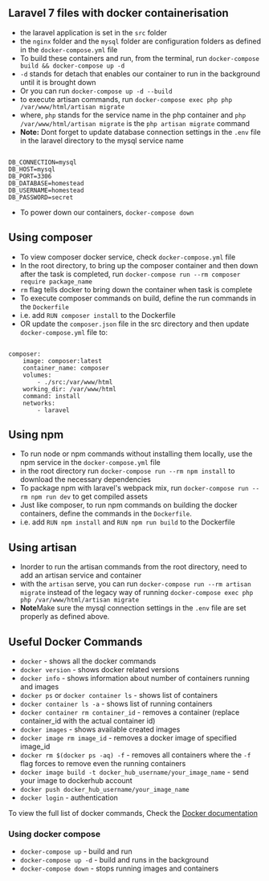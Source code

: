 ## Laravel 7 files with docker containerisation

- the laravel application is set in the ```src``` folder
- the ```nginx``` folder and the ```mysql``` folder are configuration folders as defined in the ```docker-compose.yml``` file
- To build these containers and run, from the terminal, run  ```docker-compose build && docker-compose up -d ```
- ```-d``` stands for detach that enables our container to run in the background until it is brought down
- Or you can run ```docker-compose up -d --build```
- to execute artisan commands, run ```docker-compose exec php php /var/www/html/artisan migrate```
- where, ```php``` stands for the service name in the php container and ```php /var/www/html/artisan migrate``` is the ```php artisan migrate``` command
- <b>Note:</b> Dont forget to update database connection settings in the ```.env``` file in the laravel directory to the mysql service name

<pre><code>
DB_CONNECTION=mysql
DB_HOST=mysql
DB_PORT=3306
DB_DATABASE=homestead
DB_USERNAME=homestead
DB_PASSWORD=secret
</code></pre>

- To power down our containers, ```docker-compose down```

## Using composer
- To view composer docker service, check ```docker-compose.yml``` file
- In the root directory, to bring up the composer container and then down after the task is completed, run ```docker-compose run --rm composer require package_name``` 
- ```rm``` flag tells docker to bring down the container when task is complete
- To execute composer commands on build, define the run commands in the ```Dockerfile```
- i.e. add ```RUN composer install``` to the Dockerfile
- OR update the ```composer.json``` file in the src directory and then update ```docker-compose.yml``` file to:
<pre><code>
composer:
    image: composer:latest
    container_name: composer
    volumes: 
        - ./src:/var/www/html
    working_dir: /var/www/html
    command: install
    networks: 
        - laravel
</code></pre>

## Using npm
- To run node or npm commands without installing them locally, use the npm service in the ```docker-compose.yml``` file
- in the root directory run ```docker-compose run --rm npm install``` to download the necessary dependencies
- To package npm with laravel's webpack mix, run ```docker-compose run --rm npm run dev``` to get compiled assets
- Just like composer, to run npm commands on building the docker containers, define the commands in the ```Dockerfile```.
- i.e. add ```RUN npm install``` and ```RUN npm run build``` to the Dockerfile

## Using artisan
- Inorder to run the artisan commands from the root directory, need to add an artisan service and container
- with the ```artisan``` serve, you can run ```docker-compose run --rm artisan migrate``` instead of the legacy way of running ```docker-compose exec php php /var/www/html/artisan migrate``` 
- <b>Note</b>Make sure the mysql connection settings in the ```.env``` file are set properly as defined above.

## Useful Docker Commands

- ```docker``` - shows all the docker commands
- ```docker version``` - shows docker related versions
- ```docker info``` - shows information about number of containers running and images
- ```docker ps``` or ```docker container ls``` - shows list of containers
- ```docker container ls -a``` - shows list of running containers
- ```docker container rm container_id``` - removes a container (replace container_id with the actual container id)
- ```docker images``` - shows available created images
- ```docker image rm image_id``` - removes a docker image of specified image_id
- ```docker rm $(docker ps -aq) -f``` - removes all containers where the ```-f``` flag forces to remove even the running containers
- ```docker image build -t docker_hub_username/your_image_name``` - send your image to dockerhub account
- ```docker push docker_hub_username/your_image_name```
- ```docker login``` - authentication

<p>To view the full list of docker commands, Check the 
<a href="https://docs.docker.com/">Docker documentation</a></p>

### Using docker compose
- ```docker-compose up``` - build and run
- ```docker-compose up -d``` - build and runs in the background
- ```docker-compose down``` - stops running images and containers
